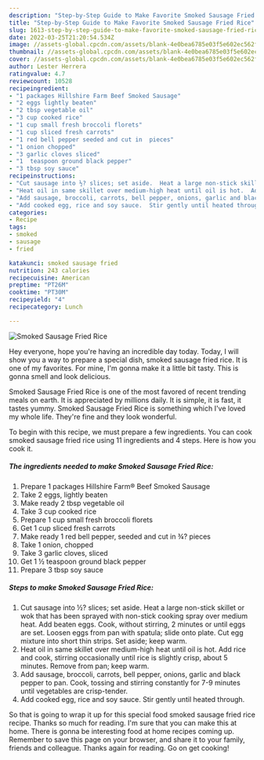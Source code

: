 ```yaml
---
description: "Step-by-Step Guide to Make Favorite Smoked Sausage Fried Rice"
title: "Step-by-Step Guide to Make Favorite Smoked Sausage Fried Rice"
slug: 1613-step-by-step-guide-to-make-favorite-smoked-sausage-fried-rice
date: 2022-03-25T21:20:54.534Z
image: //assets-global.cpcdn.com/assets/blank-4e0bea6785e03f5e602ec562f230caae08da540cada707380b4fe1bbebba43da.png
thumbnail: //assets-global.cpcdn.com/assets/blank-4e0bea6785e03f5e602ec562f230caae08da540cada707380b4fe1bbebba43da.png
cover: //assets-global.cpcdn.com/assets/blank-4e0bea6785e03f5e602ec562f230caae08da540cada707380b4fe1bbebba43da.png
author: Lester Herrera
ratingvalue: 4.7
reviewcount: 10528
recipeingredient:
- "1 packages Hillshire Farm Beef Smoked Sausage"
- "2 eggs lightly beaten"
- "2 tbsp vegetable oil"
- "3 cup cooked rice"
- "1 cup small fresh broccoli florets"
- "1 cup sliced fresh carrots"
- "1 red bell pepper seeded and cut in  pieces"
- "1 onion chopped"
- "3 garlic cloves sliced"
- "1  teaspoon ground black pepper"
- "3 tbsp soy sauce"
recipeinstructions:
- "Cut sausage into ½? slices; set aside.  Heat a large non-stick skillet or wok that has been sprayed with non-stick cooking spray over medium heat.  Add beaten eggs.  Cook, without stirring, 2 minutes or until eggs are set. Loosen eggs from pan with spatula; slide onto plate. Cut egg mixture into short thin strips. Set aside; keep warm."
- "Heat oil in same skillet over medium-high heat until oil is hot.  Add rice and cook, stirring occasionally until rice is slightly crisp, about 5 minutes.  Remove from pan; keep warm."
- "Add sausage, broccoli, carrots, bell pepper, onions, garlic and black pepper to pan.  Cook, tossing and stirring constantly for 7-9 minutes until vegetables are crisp-tender."
- "Add cooked egg, rice and soy sauce.  Stir gently until heated through."
categories:
- Recipe
tags:
- smoked
- sausage
- fried

katakunci: smoked sausage fried 
nutrition: 243 calories
recipecuisine: American
preptime: "PT26M"
cooktime: "PT30M"
recipeyield: "4"
recipecategory: Lunch

---
```



![Smoked Sausage Fried Rice](//assets-global.cpcdn.com/assets/blank-4e0bea6785e03f5e602ec562f230caae08da540cada707380b4fe1bbebba43da.png)

Hey everyone, hope you're having an incredible day today. Today, I will show you a way to prepare a special dish, smoked sausage fried rice. It is one of my favorites. For mine, I'm gonna make it a little bit tasty. This is gonna smell and look delicious.



Smoked Sausage Fried Rice is one of the most favored of recent trending meals on earth. It is appreciated by millions daily. It is simple, it is fast, it tastes yummy. Smoked Sausage Fried Rice is something which I've loved my whole life. They're fine and they look wonderful.


To begin with this recipe, we must prepare a few ingredients. You can cook smoked sausage fried rice using 11 ingredients and 4 steps. Here is how you cook it.

<!--inarticleads1-->

##### The ingredients needed to make Smoked Sausage Fried Rice:

1. Prepare 1 packages Hillshire Farm® Beef Smoked Sausage
1. Take 2 eggs, lightly beaten
1. Make ready 2 tbsp vegetable oil
1. Take 3 cup cooked rice
1. Prepare 1 cup small fresh broccoli florets
1. Get 1 cup sliced fresh carrots
1. Make ready 1 red bell pepper, seeded and cut in ¾? pieces
1. Take 1 onion, chopped
1. Take 3 garlic cloves, sliced
1. Get 1 ½ teaspoon ground black pepper
1. Prepare 3 tbsp soy sauce




<!--inarticleads2-->

##### Steps to make Smoked Sausage Fried Rice:

1. Cut sausage into ½? slices; set aside.  Heat a large non-stick skillet or wok that has been sprayed with non-stick cooking spray over medium heat.  Add beaten eggs.  Cook, without stirring, 2 minutes or until eggs are set. Loosen eggs from pan with spatula; slide onto plate. Cut egg mixture into short thin strips. Set aside; keep warm.
1. Heat oil in same skillet over medium-high heat until oil is hot.  Add rice and cook, stirring occasionally until rice is slightly crisp, about 5 minutes.  Remove from pan; keep warm.
1. Add sausage, broccoli, carrots, bell pepper, onions, garlic and black pepper to pan.  Cook, tossing and stirring constantly for 7-9 minutes until vegetables are crisp-tender.
1. Add cooked egg, rice and soy sauce.  Stir gently until heated through.




So that is going to wrap it up for this special food smoked sausage fried rice recipe. Thanks so much for reading. I'm sure that you can make this at home. There is gonna be interesting food at home recipes coming up. Remember to save this page on your browser, and share it to your family, friends and colleague. Thanks again for reading. Go on get cooking!
